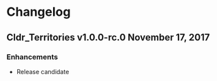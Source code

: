 # Changelog

## Cldr_Territories v1.0.0-rc.0 November 17, 2017

### Enhancements

* Release candidate
